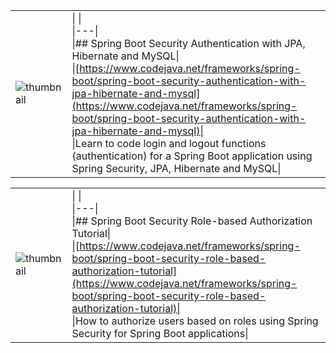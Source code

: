 |                                                       |                                                                                                                                                                                                                                                                                                                                                                                                                                                                                           |
| ----------------------------------------------------- | ----------------------------------------------------------------------------------------------------------------------------------------------------------------------------------------------------------------------------------------------------------------------------------------------------------------------------------------------------------------------------------------------------------------------------------------------------------------------------------------- |
| ![thumbnail](Exported%20image%2020250408213013-0.png) | \|   \|<br>\|---\|<br>\|## Spring Boot Security Authentication with JPA, Hibernate and MySQL\|<br>\|[https://www.codejava.net/frameworks/spring-boot/spring-boot-security-authentication-with-jpa-hibernate-and-mysql](https://www.codejava.net/frameworks/spring-boot/spring-boot-security-authentication-with-jpa-hibernate-and-mysql)\|<br>\|Learn to code login and logout functions (authentication) for a Spring Boot application using Spring Security, JPA, Hibernate and MySQL\| |

|   |   |
|---|---|
|![thumbnail](Exported%20image%2020250408213015-1.png)|\|   \|<br>\|---\|<br>\|## Spring Boot Security Role-based Authorization Tutorial\|<br>\|[https://www.codejava.net/frameworks/spring-boot/spring-boot-security-role-based-authorization-tutorial](https://www.codejava.net/frameworks/spring-boot/spring-boot-security-role-based-authorization-tutorial)\|<br>\|How to authorize users based on roles using Spring Security for Spring Boot applications\||

